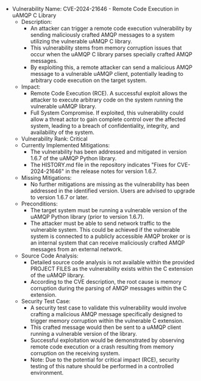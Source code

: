 - Vulnerability Name: CVE-2024-21646 - Remote Code Execution in uAMQP C Library
  - Description:
    - An attacker can trigger a remote code execution vulnerability by sending maliciously crafted AMQP messages to a system utilizing the vulnerable uAMQP C library.
    - This vulnerability stems from memory corruption issues that occur when the uAMQP C library parses specially crafted AMQP messages.
    - By exploiting this, a remote attacker can send a malicious AMQP message to a vulnerable uAMQP client, potentially leading to arbitrary code execution on the target system.
  - Impact:
    - Remote Code Execution (RCE). A successful exploit allows the attacker to execute arbitrary code on the system running the vulnerable uAMQP library.
    - Full System Compromise. If exploited, this vulnerability could allow a threat actor to gain complete control over the affected system, leading to a breach of confidentiality, integrity, and availability of the system.
  - Vulnerability Rank: Critical
  - Currently Implemented Mitigations:
    - The vulnerability has been addressed and mitigated in version 1.6.7 of the uAMQP Python library.
    - The HISTORY.md file in the repository indicates "Fixes for CVE-2024-21646" in the release notes for version 1.6.7.
  - Missing Mitigations:
    - No further mitigations are missing as the vulnerability has been addressed in the identified version. Users are advised to upgrade to version 1.6.7 or later.
  - Preconditions:
    - The target system must be running a vulnerable version of the uAMQP Python library (prior to version 1.6.7).
    - The attacker must be able to send network traffic to the vulnerable system. This could be achieved if the vulnerable system is connected to a publicly accessible AMQP broker or is an internal system that can receive maliciously crafted AMQP messages from an external network.
  - Source Code Analysis:
    - Detailed source code analysis is not available within the provided PROJECT FILES as the vulnerability exists within the C extension of the uAMQP library.
    - According to the CVE description, the root cause is memory corruption during the parsing of AMQP messages within the C extension.
  - Security Test Case:
    - A security test case to validate this vulnerability would involve crafting a malicious AMQP message specifically designed to trigger memory corruption within the vulnerable C extension.
    - This crafted message would then be sent to a uAMQP client running a vulnerable version of the library.
    - Successful exploitation would be demonstrated by observing remote code execution or a crash resulting from memory corruption on the receiving system.
    - Note: Due to the potential for critical impact (RCE), security testing of this nature should be performed in a controlled environment.